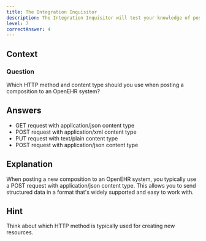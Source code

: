 ```yaml
---
title: The Integration Inquisitor
description: The Integration Inquisitor will test your knowledge of posting compositions to an OpenEHR system.
level: 7
correctAnswer: 4
---
```


## Context

### Question

Which HTTP method and content type should you use when posting a composition to an OpenEHR system?

## Answers

- GET request with application/json content type
- POST request with application/xml content type
- PUT request with text/plain content type
- POST request with application/json content type

## Explanation

When posting a new composition to an OpenEHR system, you typically use a POST request with application/json content type. This allows you to send structured data in a format that's widely supported and easy to work with.

## Hint

Think about which HTTP method is typically used for creating new resources.
